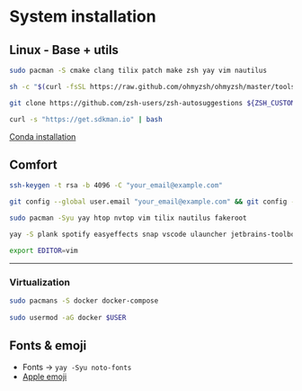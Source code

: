 # System installation

## Linux - Base + utils
```bash
sudo pacman -S cmake clang tilix patch make zsh yay vim nautilus
```

```bash
sh -c "$(curl -fsSL https://raw.github.com/ohmyzsh/ohmyzsh/master/tools/install.sh)"

git clone https://github.com/zsh-users/zsh-autosuggestions ${ZSH_CUSTOM:-~/.oh-my-zsh/custom}/plugins/zsh-autosuggestions
```

```bash
curl -s "https://get.sdkman.io" | bash
```

[Conda installation](https://docs.conda.io/en/latest/miniconda.html#linux-installers)


## Comfort
```bash
ssh-keygen -t rsa -b 4096 -C "your_email@example.com"
```

```bash
git config --global user.email "your_email@example.com" && git config --global user.name "name.name"
```

```bash
sudo pacman -Syu yay htop nvtop vim tilix nautilus fakeroot

yay -S plank spotify easyeffects snap vscode ulauncher jetbrains-toolbox signal discord
```

```bash
export EDITOR=vim
```


---
### Virtualization
```bash    
sudo pacmans -S docker docker-compose
    
sudo usermod -aG docker $USER
```


## Fonts & emoji
- Fonts -> `yay -Syu noto-fonts`
- [Apple emoji](https://aur.archlinux.org/packages/ttf-apple-emoji)
